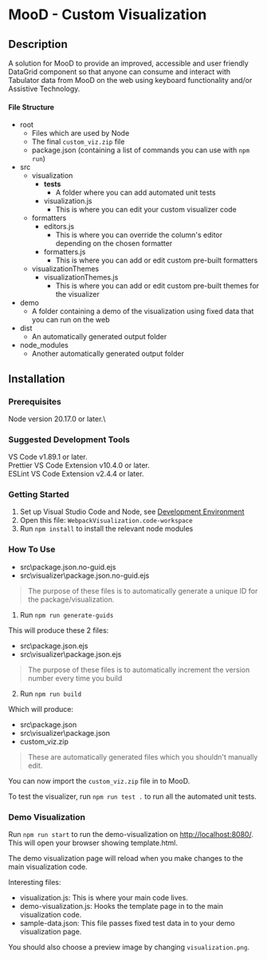 # MooD - Custom Visualization

## Description

A solution for MooD to provide an improved, accessible and user friendly DataGrid component so that anyone can consume and interact with Tabulator data from MooD on the web using keyboard functionality and/or Assistive Technology.

#### File Structure
- root
  - Files which are used by Node
  - The final `custom_viz.zip` file
  - package.json (containing a list of commands you can use with `npm run`)
- src
  - visualization
    - __tests__
      - A folder where you can add automated unit tests
    - visualization.js
      - This is where you can edit your custom visualizer code
  - formatters
    - editors.js
      - This is where you can override the column's editor depending on the chosen formatter
    - formatters.js
      - This is where you can add or edit custom pre-built formatters
  - visualizationThemes
    - visualizationThemes.js
      - This is where you can add or edit custom pre-built themes for the visualizer
- demo
  - A folder containing a demo of the visualization using fixed data that you can run on the web
- dist
  - An automatically generated output folder
- node_modules
  - Another automatically generated output folder

## Installation

### Prerequisites

Node version 20.17.0 or later.\

### Suggested Development Tools

VS Code v1.89.1 or later.\
Prettier VS Code Extension v10.4.0 or later.\
ESLint VS Code Extension v2.4.4 or later.

### Getting Started

1. Set up Visual Studio Code and Node, see [Development Environment](../../README.md#development-environment)
2. Open this file: ```WebpackVisualization.code-workspace```
3. Run `npm install` to install the relevant node modules

### How To Use

- src\package.json.no-guid.ejs
- src\visualizer\package.json.no-guid.ejs

> The purpose of these files is to automatically generate a unique ID for the package/visualization.

1. Run `npm run generate-guids`

This will produce these 2 files:

- src\package.json.ejs
- src\visualizer\package.json.ejs

> The purpose of these files is to automatically increment the version number every time you build

2. Run `npm run build`

Which will produce:

- src\package.json
- src\visualizer\package.json
- custom_viz.zip

> These are automatically generated files which you shouldn't manually edit.

You can now import the `custom_viz.zip` file in to MooD.

To test the visualizer, run `npm run test .` to run all the automated unit tests.

### Demo Visualization

Run `npm run start` to run the demo-visualization on [http://localhost:8080/](http://localhost:8080/). This will open your browser showing template.html.

The demo visualization page will reload when you make changes to the main visualization code.

Interesting files:

- visualization.js: This is where your main code lives.
- demo-visualization.js: Hooks the template page in to the main visualization code.
- sample-data.json: This file passes fixed test data in to your demo visualization page.


You should also choose a preview image by changing ```visualization.png```.
